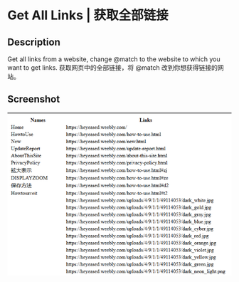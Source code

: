 # Get All Links | 获取全部链接
## Description
Get all links from a website, change @match to the website to which you want to get links. 
获取网页中的全部链接，将 @match 改到你想获得链接的网站。  
## Screenshot
![table](table.png)
